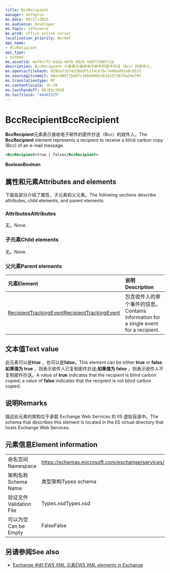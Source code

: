 ```yaml
---
title: BccRecipient
manager: sethgros
ms.date: 09/17/2015
ms.audience: Developer
ms.topic: reference
ms.prod: office-online-server
localization_priority: Normal
api_name:
- BccRecipient
api_type:
- schema
ms.assetid: 4ef0cff5-8a5a-4d76-9d2b-938774d8fc1b
description: BccRecipient 元素表示接收电子邮件的密件抄送（Bcc）的收件人。
ms.openlocfilehash: 8296af1d74338bdfb1f4cb7bc7449ad91a9cd531
ms.sourcegitcommit: 88ec988f2bb67c1866d06b361615f3674a24e795
ms.translationtype: MT
ms.contentlocale: zh-CN
ms.lasthandoff: 06/03/2020
ms.locfileid: "44461525"
---
```

# <a name="bccrecipient"></a><span data-ttu-id="d28f6-103">BccRecipient</span><span class="sxs-lookup"><span data-stu-id="d28f6-103">BccRecipient</span></span>

<span data-ttu-id="d28f6-104">**BccRecipient**元素表示接收电子邮件的密件抄送（Bcc）的收件人。</span><span class="sxs-lookup"><span data-stu-id="d28f6-104">The **BccRecipient** element represents a recipient to receive a blind carbon copy (Bcc) of an e-mail message.</span></span> 
  
```XML
<BccRecipient>true | false</BccRecipient>
```

 <span data-ttu-id="d28f6-105">**Boolean**</span><span class="sxs-lookup"><span data-stu-id="d28f6-105">**Boolean**</span></span>
## <a name="attributes-and-elements"></a><span data-ttu-id="d28f6-106">属性和元素</span><span class="sxs-lookup"><span data-stu-id="d28f6-106">Attributes and elements</span></span>

<span data-ttu-id="d28f6-107">下面各部分介绍了属性、子元素和父元素。</span><span class="sxs-lookup"><span data-stu-id="d28f6-107">The following sections describe attributes, child elements, and parent elements.</span></span>
  
### <a name="attributes"></a><span data-ttu-id="d28f6-108">Attributes</span><span class="sxs-lookup"><span data-stu-id="d28f6-108">Attributes</span></span>

<span data-ttu-id="d28f6-109">无。</span><span class="sxs-lookup"><span data-stu-id="d28f6-109">None.</span></span>
  
### <a name="child-elements"></a><span data-ttu-id="d28f6-110">子元素</span><span class="sxs-lookup"><span data-stu-id="d28f6-110">Child elements</span></span>

<span data-ttu-id="d28f6-111">无。</span><span class="sxs-lookup"><span data-stu-id="d28f6-111">None.</span></span>
  
### <a name="parent-elements"></a><span data-ttu-id="d28f6-112">父元素</span><span class="sxs-lookup"><span data-stu-id="d28f6-112">Parent elements</span></span>

|<span data-ttu-id="d28f6-113">**元素**</span><span class="sxs-lookup"><span data-stu-id="d28f6-113">**Element**</span></span>|<span data-ttu-id="d28f6-114">**说明**</span><span class="sxs-lookup"><span data-stu-id="d28f6-114">**Description**</span></span>|
|:-----|:-----|
|[<span data-ttu-id="d28f6-115">RecipientTrackingEvent</span><span class="sxs-lookup"><span data-stu-id="d28f6-115">RecipientTrackingEvent</span></span>](recipienttrackingevent.md) <br/> |<span data-ttu-id="d28f6-116">包含收件人的单个事件的信息。</span><span class="sxs-lookup"><span data-stu-id="d28f6-116">Contains information for a single event for a recipient.</span></span>  <br/> |
   
## <a name="text-value"></a><span data-ttu-id="d28f6-117">文本值</span><span class="sxs-lookup"><span data-stu-id="d28f6-117">Text value</span></span>

<span data-ttu-id="d28f6-118">此元素可以是**true** ，也可以是**false**。</span><span class="sxs-lookup"><span data-stu-id="d28f6-118">This element can be either **true** or **false**.</span></span> <span data-ttu-id="d28f6-119">**如果值为 true** ，则表示收件人已复制密件抄送;**如果值为 false** ，则表示收件人不复制密件抄送。</span><span class="sxs-lookup"><span data-stu-id="d28f6-119">A value of **true** indicates that the recipient is blind carbon copied; a value of **false** indicates that the recipient is not blind carbon copied.</span></span> 
  
## <a name="remarks"></a><span data-ttu-id="d28f6-120">说明</span><span class="sxs-lookup"><span data-stu-id="d28f6-120">Remarks</span></span>

<span data-ttu-id="d28f6-121">描述此元素的架构位于承载 Exchange Web Services 的 IIS 虚拟目录中。</span><span class="sxs-lookup"><span data-stu-id="d28f6-121">The schema that describes this element is located in the IIS virtual directory that hosts Exchange Web Services.</span></span>
  
## <a name="element-information"></a><span data-ttu-id="d28f6-122">元素信息</span><span class="sxs-lookup"><span data-stu-id="d28f6-122">Element information</span></span>

|||
|:-----|:-----|
|<span data-ttu-id="d28f6-123">命名空间</span><span class="sxs-lookup"><span data-stu-id="d28f6-123">Namespace</span></span>  <br/> |https://schemas.microsoft.com/exchange/services/2006/types  <br/> |
|<span data-ttu-id="d28f6-124">架构名称</span><span class="sxs-lookup"><span data-stu-id="d28f6-124">Schema Name</span></span>  <br/> |<span data-ttu-id="d28f6-125">类型架构</span><span class="sxs-lookup"><span data-stu-id="d28f6-125">Types schema</span></span>  <br/> |
|<span data-ttu-id="d28f6-126">验证文件</span><span class="sxs-lookup"><span data-stu-id="d28f6-126">Validation File</span></span>  <br/> |<span data-ttu-id="d28f6-127">Types.xsd</span><span class="sxs-lookup"><span data-stu-id="d28f6-127">Types.xsd</span></span>  <br/> |
|<span data-ttu-id="d28f6-128">可以为空</span><span class="sxs-lookup"><span data-stu-id="d28f6-128">Can be Empty</span></span>  <br/> |<span data-ttu-id="d28f6-129">False</span><span class="sxs-lookup"><span data-stu-id="d28f6-129">False</span></span>  <br/> |
   
## <a name="see-also"></a><span data-ttu-id="d28f6-130">另请参阅</span><span class="sxs-lookup"><span data-stu-id="d28f6-130">See also</span></span>



- [<span data-ttu-id="d28f6-131">Exchange 中的 EWS XML 元素</span><span class="sxs-lookup"><span data-stu-id="d28f6-131">EWS XML elements in Exchange</span></span>](ews-xml-elements-in-exchange.md)

